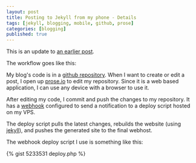 ```yaml
---
layout: post
title: Posting to Jekyll from my phone - Details
tags: [jekyll, blogging, mobile, github, prose]
categories: [blogging]
published: true
---
```


This is an update to [an earlier post](/blogging/posting-to-jekyll-from-my-phone.html).

The workflow goes like this:

My blog's code is in a [github repository](https://github.com/srijan/srijan_blog). When I want to create or edit a post, I open up [prose.io](http://prose.io) to edit my repository. Since it is a web based application, I can use any device with a browser to use it.

After editing my code, I commit and push the changes to my repository. It has a [webhook](https://help.github.com/articles/post-receive-hooks) configured to send a notification to a deploy script hosted on my VPS.

The deploy script pulls the latest changes, rebuilds the website (using [jekyll](https://github.com/mojombo/jekyll)), and pushes the generated site to the final webhost.

The webhook deploy script I use is something like this:

{% gist 5233531 deploy.php %}
